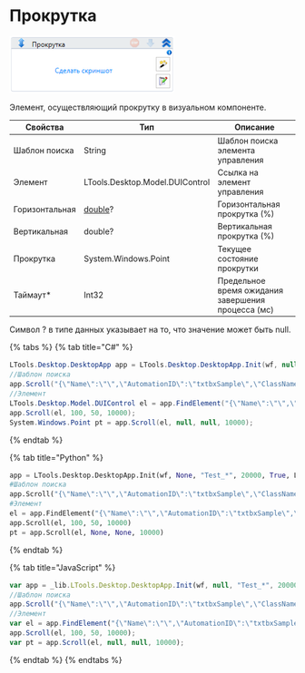 # Прокрутка

![](../../../resources/activities/basic/desktop/image-224.png)

Элемент, осуществляющий прокрутку в визуальном компоненте.

| Свойства       | Тип                             | Описание                                           |
| -------------- | ------------------------------- | -------------------------------------------------- |
| Шаблон поиска  | String                          | Шаблон поиска элемента управления                  |
| Элемент        | LTools.Desktop.Model.DUIControl | Ссылка на элемент управления                       |
| Горизонтальная | [double](https://learn.microsoft.com/ru-ru/dotnet/api/system.double?view=net-5.0&viewFallbackFrom=windowsdesktop-3.0)? | Горизонтальная прокрутка (%)  |
| Вертикальная   | double?                         | Вертикальная прокрутка (%)                         |
| Прокрутка      | System.Windows.Point            | Текущее состояние прокрутки                        |
| Таймаут\*      | Int32                           | Предельное время ожидания завершения процесса (мс) |

Символ ? в типе данных указывает на то, что значение может быть null.

{% tabs %}
{% tab title="C#" %}
```csharp
LTools.Desktop.DesktopApp app = LTools.Desktop.DesktopApp.Init(wf, null, "Test_*", 20000, true, LTools.Desktop.Model.DesktopTypes.UIAUTOMATION);
//Шаблон поиска
app.Scroll("{\"Name\":\"\",\"AutomationID\":\"txtbxSample\",\"ClassName\":\"TextBox\",\"AUIProperties\":[],\"TextSearchMode\":0,\"IsRoot\":false,\"IsQuickSearch\":false}", 100, 50, 10000);
//Элемент
LTools.Desktop.Model.DUIControl el = app.FindElement("{\"Name\":\"\",\"AutomationID\":\"txtbxSample\",\"ClassName\":\"TextBox\",\"AUIProperties\":[],\"TextSearchMode\":0,\"IsRoot\":false,\"IsQuickSearch\":false}");
app.Scroll(el, 100, 50, 10000);
System.Windows.Point pt = app.Scroll(el, null, null, 10000);
```
{% endtab %}

{% tab title="Python" %}
```python
app = LTools.Desktop.DesktopApp.Init(wf, None, "Test_*", 20000, True, LTools.Desktop.Model.DesktopTypes.UIAUTOMATION)
#Шаблон поиска
app.Scroll("{\"Name\":\"\",\"AutomationID\":\"txtbxSample\",\"ClassName\":\"TextBox\",\"AUIProperties\":[],\"TextSearchMode\":0,\"IsRoot\":false,\"IsQuickSearch\":false}", 100, 50, 10000)
#Элемент
el = app.FindElement("{\"Name\":\"\",\"AutomationID\":\"txtbxSample\",\"ClassName\":\"TextBox\",\"AUIProperties\":[],\"TextSearchMode\":0,\"IsRoot\":false,\"IsQuickSearch\":false}")
app.Scroll(el, 100, 50, 10000)
pt = app.Scroll(el, None, None, 10000)
```
{% endtab %}

{% tab title="JavaScript" %}
```javascript
var app = _lib.LTools.Desktop.DesktopApp.Init(wf, null, "Test_*", 20000, true, _lib.LTools.Desktop.Model.DesktopTypes.UIAUTOMATION);
//Шаблон поиска
app.Scroll("{\"Name\":\"\",\"AutomationID\":\"txtbxSample\",\"ClassName\":\"TextBox\",\"AUIProperties\":[],\"TextSearchMode\":0,\"IsRoot\":false,\"IsQuickSearch\":false}", 100, 50, 10000);
//Элемент
var el = app.FindElement("{\"Name\":\"\",\"AutomationID\":\"txtbxSample\",\"ClassName\":\"TextBox\",\"AUIProperties\":[],\"TextSearchMode\":0,\"IsRoot\":false,\"IsQuickSearch\":false}");
app.Scroll(el, 100, 50, 10000);
var pt = app.Scroll(el, null, null, 10000);
```
{% endtab %}
{% endtabs %}
